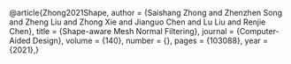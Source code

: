 @article{Zhong2021Shape,
  author = {Saishang Zhong and Zhenzhen Song and Zheng Liu and Zhong Xie and Jianguo Chen and Lu Liu and Renjie Chen},
  title = {Shape-aware Mesh Normal Filtering},
  journal = {Computer-Aided Design},
  volume = {140},
  number = {},
  pages = {103088},
  year = {2021},}